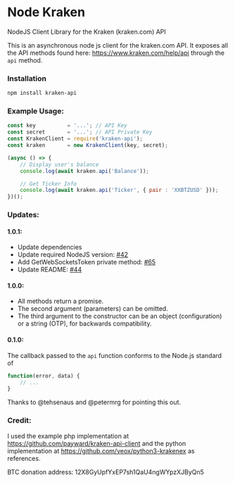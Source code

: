 Node Kraken
===========

NodeJS Client Library for the Kraken (kraken.com) API

This is an asynchronous node js client for the kraken.com API. It exposes all the API methods found here: https://www.kraken.com/help/api through the ```api``` method.

### Installation

```bash
npm install kraken-api
```

### Example Usage:

```javascript
const key          = '...'; // API Key
const secret       = '...'; // API Private Key
const KrakenClient = require('kraken-api');
const kraken       = new KrakenClient(key, secret);

(async () => {
	// Display user's balance
	console.log(await kraken.api('Balance'));

	// Get Ticker Info
	console.log(await kraken.api('Ticker', { pair : 'XXBTZUSD' }));
})();
```

### Updates:

#### 1.0.1:
- Update dependencies
- Update required NodeJS version: [#42](https://github.com/nothingisdead/npm-kraken-api/pull/42)
- Add GetWebSocketsToken private method: [#65](https://github.com/nothingisdead/npm-kraken-api/pull/65)
- Update README: [#44](https://github.com/nothingisdead/npm-kraken-api/pull/44)

#### 1.0.0:

- All methods return a promise.
- The second argument (parameters) can be omitted.
- The third argument to the constructor can be an object (configuration) or a string (OTP), for backwards compatibility.

#### 0.1.0:

The callback passed to the ```api``` function conforms to the Node.js standard of

```javascript
function(error, data) {
	// ...
}
```

Thanks to @tehsenaus and @petermrg for pointing this out.

### Credit:

I used the example php implementation at https://github.com/payward/kraken-api-client and the python implementation at https://github.com/veox/python3-krakenex as references.

BTC donation address: 12X8GyUpfYxEP7sh1QaU4ngWYpzXJByQn5
